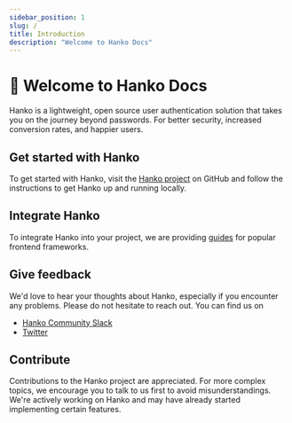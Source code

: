 ```yaml
---
sidebar_position: 1
slug: /
title: Introduction
description: "Welcome to Hanko Docs"
---
```

# :wave: Welcome to Hanko Docs
Hanko is a lightweight, open source user authentication solution that takes you on the journey beyond passwords. For better security, increased conversion rates, and happier users.

## Get started with Hanko
To get started with Hanko, visit the [Hanko project](https://github.com/teamhanko/hanko) on GitHub and follow the instructions to get Hanko up and running locally.

## Integrate Hanko
To integrate Hanko into your project, we are providing [guides](/guides) for popular frontend frameworks.

## Give feedback
We'd love to hear your thoughts about Hanko, especially if you encounter any problems. Please do not hesitate to reach out. You can find us on
- [Hanko Community Slack](https://www.hanko.io/community)
- [Twitter](https://twitter.com/hanko_io)

## Contribute
Contributions to the Hanko project are appreciated. For more complex topics, we encourage you to talk to us first to avoid misunderstandings. We're actively working on Hanko and may have already started implementing certain features.
